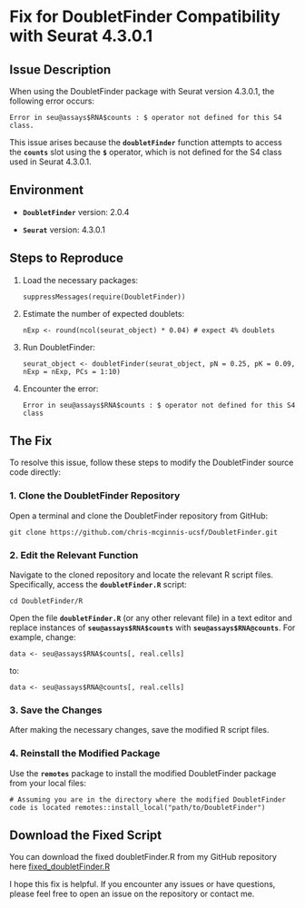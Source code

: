 # **Fix for DoubletFinder Compatibility with Seurat 4.3.0.1**

## **Issue Description**

When using the DoubletFinder package with Seurat version 4.3.0.1, the following error occurs:

`Error in seu@assays$RNA$counts : $ operator not defined for this S4 class.`

This issue arises because the **`doubletFinder`** function attempts to access the **`counts`** slot using the **`$`** operator, which is not defined for the S4 class used in Seurat 4.3.0.1.

## **Environment**

-   **`DoubletFinder`** version: 2.0.4

-   **`Seurat`** version: 4.3.0.1

## **Steps to Reproduce**

1.  Load the necessary packages:

    `suppressMessages(require(DoubletFinder))`

2.  Estimate the number of expected doublets:

    `nExp <- round(ncol(seurat_object) * 0.04) # expect 4% doublets`

3.  Run DoubletFinder:

    `seurat_object <- doubletFinder(seurat_object, pN = 0.25, pK = 0.09, nExp = nExp, PCs = 1:10)`

4.  Encounter the error:

    `Error in seu@assays$RNA$counts : $ operator not defined for this S4 class`

## **The Fix**

To resolve this issue, follow these steps to modify the DoubletFinder source code directly:

### **1. Clone the DoubletFinder Repository**

Open a terminal and clone the DoubletFinder repository from GitHub:

`git clone https://github.com/chris-mcginnis-ucsf/DoubletFinder.git`

### **2. Edit the Relevant Function**

Navigate to the cloned repository and locate the relevant R script files. Specifically, access the **`doubletFinder.R`** script:

`cd DoubletFinder/R`

Open the file **`doubletFinder.R`** (or any other relevant file) in a text editor and replace instances of **`seu@assays$RNA$counts`** with **`seu@assays$RNA@counts`**. For example, change:

`data <- seu@assays$RNA$counts[, real.cells]`

to:

`data <- seu@assays$RNA@counts[, real.cells]`

### **3. Save the Changes**

After making the necessary changes, save the modified R script files.

### **4. Reinstall the Modified Package**

Use the **`remotes`** package to install the modified DoubletFinder package from your local files:

`# Assuming you are in the directory where the modified DoubletFinder code is located remotes::install_local("path/to/DoubletFinder")`

## **Download the Fixed Script**

You can download the fixed doubletFinder.R from my GitHub repository here [fixed_doubletFinder.R](https://github.com/chingyaousf/fix--doubletFinder-Error-in-seu-assays-RNA-counts-operator-not-defined-for-this-S4-class/blob/main/doubletFinder.R "fixed_doubletFinder.R")

I hope this fix is helpful. If you encounter any issues or have questions, please feel free to open an issue on the repository or contact me.
